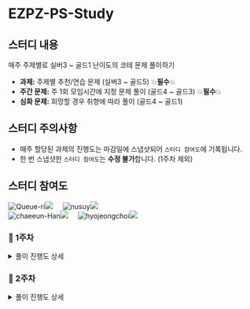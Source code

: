 # EZPZ-PS-Study

## 스터디 내용
매주 주제별로 실버3 ~ 골드1 난이도의 코테 문제 풀이하기
- **과제:** 주제별 추천/연습 문제 (실버3 ~ 골드5) 💥**필수**💥
- **주간 문제:** 주 1회 모임시간에 지정 문제 풀이 (골드4 ~ 골드3) 💥**필수**💥
- **심화 문제:** 희망할 경우 취향에 따라 풀이 (골드4 ~ 골드1)

## 스터디 주의사항
- 매주 할당된 과제의 진행도는 마감일에 스냅샷되어 `스터디 참여도`에 기록됩니다.
- 한 번 스냅샷한 `스터디 참여도`는 **수정 불가**합니다. (1주차 제외)

## 스터디 참여도

![Queue-ri](https://img.shields.io/badge/@Queue%2D%2Dri-333333?style=flat-square)![](https://progress-bar.dev/40/?scale=40&width=150&suffix=+solved+/+40)&nbsp;&nbsp;&nbsp;&nbsp;
![nusuy](https://img.shields.io/badge/@nusuy-333333?style=flat-square)![](https://progress-bar.dev/14/?scale=40&width=150&suffix=+solved+/+40)</br>
![chaeeun-Han](https://img.shields.io/badge/@chaeeun%2D%2DHan-333333?style=flat-square)![](https://progress-bar.dev/25/?scale=40&width=150&suffix=+solved+/+40)&nbsp;&nbsp;&nbsp;&nbsp;
![hyojeongchoi](https://img.shields.io/badge/@hyojeongchoi-333333?style=flat-square)![](https://progress-bar.dev/6/?scale=40&width=150&suffix=+solved+/+40)

### 🍰 1주차

<details>
  <summary>풀이 진행도 상세</summary>
  
  ### 과제
  |플랫폼|문제명|Queue-ri|nusuy|chaeeun-Han|hyojeongchoi|
  |:---:|:---:|:---:|:---:|:---:|:---:|
  |프로그래머스|폰켓몬|✅| |✅| |
  |프로그래머스|완주하지 못한 선수|✅| |✅| |
  |프로그래머스|전화번호 목록|✅| |✅| |
  |프로그래머스|의상|✅| |✅| |
  |프로그래머스|베스트앨범|✅| |✅| |
  |백준|놀라운 문자열|✅| |✅| |
  |백준|패션왕 신해빈|✅| |✅| |
  |백준|여우는 어떻게 울지?|✅| | | |
  |백준|서로 다른 부분 문자열의 개수|✅| | | |
  |백준|파일 정리|✅| |✅| |
  |백준|생태학|✅| |✅| |
  |백준|싸이버개강총회|✅| | | |
  |백준|문자열 잘라내기|✅| | | |
  |LeetCode|Longest Substring Without Repeating Characters|✅| | | |
  |LeetCode|Group Anagrams|✅| | | |

  ### 주간 문제
  |플랫폼|문제명|Queue-ri|nusuy|chaeeun-Han|hyojeongchoi|
  |:---:|:---:|:---:|:---:|:---:|:---:|
  |백준|문자열 지옥에 빠진 호석|✅| | | |
  
</details>


### 🍰 2주차

<details>
  <summary>풀이 진행도 상세</summary>
  
  ### 과제
  |플랫폼|문제명|Queue-ri|nusuy|chaeeun-Han|hyojeongchoi|
  |:---:|:---:|:---:|:---:|:---:|:---:|
  |프로그래머스|타겟넘버|✅|✅|✅|✅|
  |프로그래머스|네트워크|✅|✅|✅|✅|
  |프로그래머스|게임 맵 최단거리|✅|✅|✅||
  |프로그래머스|단어 변환|✅|✅|✅|✅|
  |프로그래머스|아이템 줍기|✅|✅|||
  |프로그래머스|여행경로|✅|✅|||
  |프로그래머스|퍼즐 조각 채우기|✅||||
  |백준|바이러스|✅|✅|✅|✅|
  |백준|DFS와 BFS|✅|✅|✅||
  |백준|트리의 부모 찾기|✅|✅|✅||
  |백준|A → B|✅|✅|✅|✅|
  |백준|특정 거리의 도시 찾기|✅|✅|✅|✅|
  |백준|효율적인 해킹|✅|✅|✅||
  |백준|미로 탐색|✅|✅|✅||
  |백준|단지번호붙이기|✅|✅|✅||
  |백준|쉬운 최단거리|✅||✅||
  |백준|트리|✅||✅||
  |백준|숫자고르기|✅||✅||
  |백준|7569 토마토|✅||||
  |백준|7576 토마토|✅||||
  |백준|ABCDE|✅||||
  |백준|트리와 쿼리|✅||||
  |백준|공주님을 구해라!|✅||||

  ### 주간 문제
  |플랫폼|문제명|Queue-ri|nusuy|chaeeun-Han|hyojeongchoi|
  |:---:|:---:|:---:|:---:|:---:|:---:|
  |백준|연구소|✅| |✅| |
  
</details>

